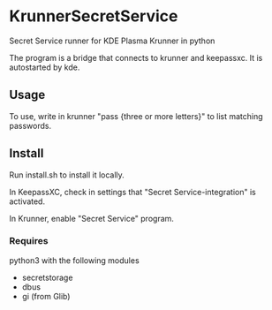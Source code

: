 # KrunnerSecretService
Secret Service runner for KDE Plasma Krunner in python

The program is a bridge that connects to krunner and keepassxc.
It is autostarted by kde.

## Usage
To use, write in krunner "pass {three or more letters}" to 
list matching passwords.

## Install
Run install.sh to install it locally.

In KeepassXC, check in settings that "Secret Service-integration"
is activated.

In Krunner, enable "Secret Service" program.

### Requires
python3 with the following modules

* secretstorage
* dbus
* gi (from Glib)

